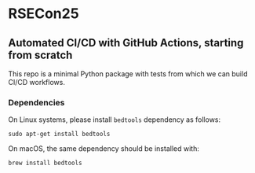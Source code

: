# RSECon25

## Automated CI/CD with GitHub Actions, starting from scratch

This repo is a minimal Python package with tests from which we can build CI/CD workflows.

### Dependencies
On Linux systems, please install `bedtools` dependency as follows:
```
sudo apt-get install bedtools
```
On macOS, the same dependency should be installed with:
```
brew install bedtools
```
